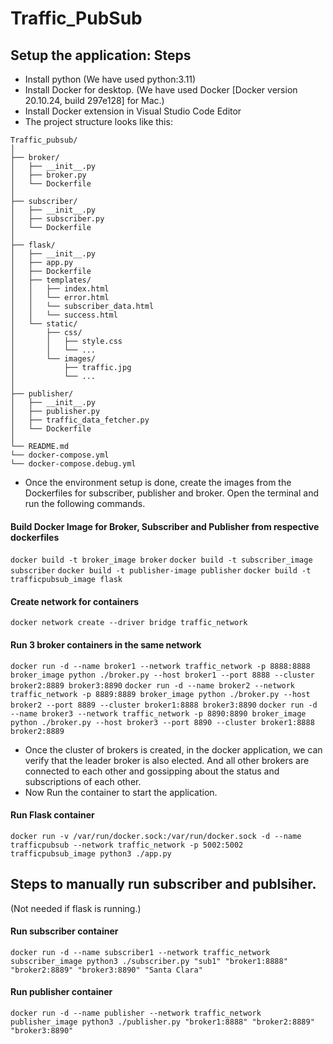 # Traffic_PubSub




 ## Setup the application: Steps
 - Install python (We have used python:3.11)
 - Install Docker for desktop. (We have used Docker [Docker version 20.10.24, build 297e128] for Mac.)
 - Install Docker extension in Visual Studio Code Editor
 - The project structure looks like this:

```
Traffic_pubsub/
│
├── broker/
│   ├── __init__.py
│   ├── broker.py
│   └── Dockerfile
│
├── subscriber/
│   ├── __init__.py
│   ├── subscriber.py
│   └── Dockerfile
│
├── flask/
│   ├── __init__.py
│   ├── app.py
│   ├── Dockerfile
│   ├── templates/
│   │   ├── index.html
│   │   └── error.html
│   │   └── subscriber_data.html
│   │   └── success.html
│   └── static/
│       ├── css/
│       │   ├── style.css
│       │   └── ...
│       └── images/
│           ├── traffic.jpg
│           └── ...
│
├── publisher/
│   ├── __init__.py
│   ├── publisher.py
│   ├── traffic_data_fetcher.py
│   └── Dockerfile
│
└── README.md
└── docker-compose.yml
└── docker-compose.debug.yml
```

- Once the environment setup is done, create the images from the Dockerfiles for subscriber, publisher and broker. Open the terminal and run the following commands. 

#### Build Docker Image for Broker, Subscriber and Publisher from respective dockerfiles
`docker build -t broker_image broker`
`docker build -t subscriber_image subscriber`
`docker build -t publisher-image publisher`
`docker build -t trafficpubsub_image flask`

#### Create network for containers
`docker network create --driver bridge traffic_network`

#### Run 3 broker containers in the same network 
`docker run -d --name broker1 --network traffic_network -p 8888:8888 broker_image python ./broker.py --host broker1 --port 8888 --cluster broker2:8889 broker3:8890`
`docker run -d --name broker2 --network traffic_network -p 8889:8889 broker_image python ./broker.py --host broker2 --port 8889 --cluster broker1:8888 broker3:8890`
`docker run -d --name broker3 --network traffic_network -p 8890:8890 broker_image python ./broker.py --host broker3 --port 8890 --cluster broker1:8888 broker2:8889`

- Once the cluster of brokers is created, in the docker application, we can verify that the leader broker is also elected. And all other brokers are connected to each other and gossipping about the status and subscriptions of each other.
- Now Run the container to start the application.

#### Run Flask container
`docker run -v /var/run/docker.sock:/var/run/docker.sock -d --name trafficpubsub --network traffic_network -p 5002:5002 trafficpubsub_image python3 ./app.py`




## Steps to manually run subscriber and publsiher. 
(Not needed if flask is running.)
#### Run subscriber container
`docker run -d --name subscriber1 --network traffic_network subscriber_image python3 ./subscriber.py "sub1" "broker1:8888" "broker2:8889" "broker3:8890" "Santa Clara"`

#### Run publisher container
`docker run -d --name publisher --network traffic_network publisher_image python3 ./publisher.py "broker1:8888" "broker2:8889" "broker3:8890"`




